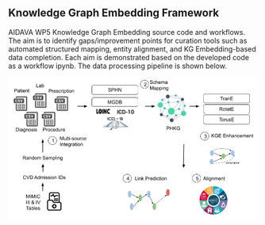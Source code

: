 ## Knowledge Graph Embedding Framework

AIDAVA WP5 Knowledge Graph Embedding source code and workflows. The aim is to identify gaps/improvement points for curation tools such as automated structured mapping, entity alignment, and KG Embedding-based data completion. Each aim is demonstrated based on the developed code as a workflow ipynb. The data processing pipeline is shown below. 

![System Image](images/system_overview.png)



